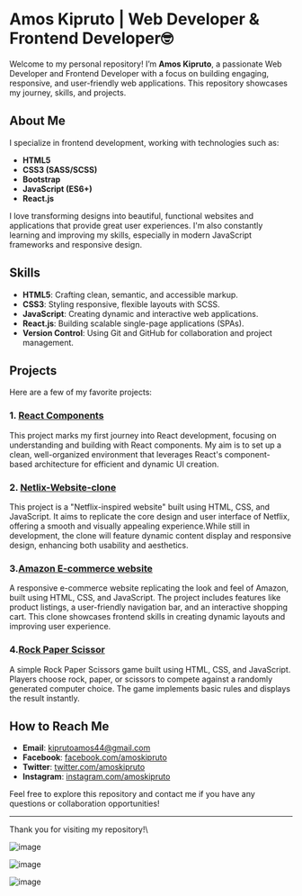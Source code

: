 # Amos Kipruto | Web Developer & Frontend Developer🤓

Welcome to my personal repository! I’m **Amos Kipruto**, a passionate Web Developer and Frontend Developer with a focus on building engaging, responsive, and user-friendly web applications. This repository showcases my journey, skills, and projects.

## About Me

I specialize in frontend development, working with technologies such as:

- **HTML5**
- **CSS3 (SASS/SCSS)**
- **Bootstrap**
- **JavaScript (ES6+)**
- **React.js**

I love transforming designs into beautiful, functional websites and applications that provide great user experiences. I'm also constantly learning and improving my skills, especially in modern JavaScript frameworks and responsive design.

## Skills

- **HTML5**: Crafting clean, semantic, and accessible markup.
- **CSS3**: Styling responsive, flexible layouts with SCSS.
- **JavaScript**: Creating dynamic and interactive web applications.
- **React.js**: Building scalable single-page applications (SPAs).
- **Version Control**: Using Git and GitHub for collaboration and project management.
  
 ## Projects

Here are a few of my favorite projects:

### 1. [React Components](https://github.com/DevAmo001/react-component)
This project marks my first journey into React development, focusing on understanding and building with React components. My aim is to set up a clean, well-organized environment that leverages React's component-based architecture for efficient and dynamic UI creation.
### 2. [Netlix-Website-clone](https://github.com/DevAmo001/Netflix-website-clone)
This project is a "Netflix-inspired website" built using HTML, CSS, and JavaScript. It aims to replicate the core design and user interface of Netflix, offering a smooth and visually appealing experience.While still in development, the clone will feature dynamic content display and responsive design, enhancing both usability and aesthetics.
### 3.[Amazon E-commerce website](https://github.com/DevAmo001/Amazon-project)
A responsive e-commerce website replicating the look and feel of Amazon, built using HTML, CSS, and JavaScript. The project includes features like product listings, a user-friendly navigation bar, and an interactive shopping cart. This clone showcases frontend skills in creating dynamic layouts and improving user experience.
### 4.[Rock Paper Scissor](https://github.com/DevAmo001/Rock-Paper-Scissor-Game)
A simple Rock Paper Scissors game built using HTML, CSS, and JavaScript. Players choose rock, paper, or scissors to compete against a randomly generated computer choice. The game implements basic rules and displays the result instantly.

## How to Reach Me

- **Email**: kiprutoamos44@gmail.com
- **Facebook**: [facebook.com/amoskipruto](https://www.facebook.com/amos.brown.98031)
- **Twitter**: [twitter.com/amoskipruto](https://x.com/amos2554brown?t=BhlBO74q1T54N7mGkzugaA&s=09)
- **Instagram**: [instagram.com/amoskipruto](https://www.instagram.com/amoskenbrown?igsh=NHUyNGpjeWg3dGFn)

Feel free to explore this repository and contact me if you have any questions or collaboration opportunities!

---

Thank you for visiting my repository!\

![image](https://github.com/user-attachments/assets/1702174b-60c9-429c-ba15-16533ac9f1a2)

![image](https://github.com/user-attachments/assets/ffa997e0-910c-4428-93ad-a76356bf4cf9)

![image](https://github.com/user-attachments/assets/f6a01285-02bb-4e9b-b34d-3752bceab84b)




